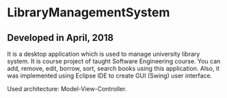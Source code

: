 # LibraryManagementSystem

## Developed in April, 2018

It is a desktop application which is used to manage university library system. It is course project of taught Software Engineering course. You can add, remove, edit, borrow, sort, search books using this application. Also, it was implemented using Eclipse IDE to create GUI (Swing) user interface. 

Used architecture: Model-View-Controller.
